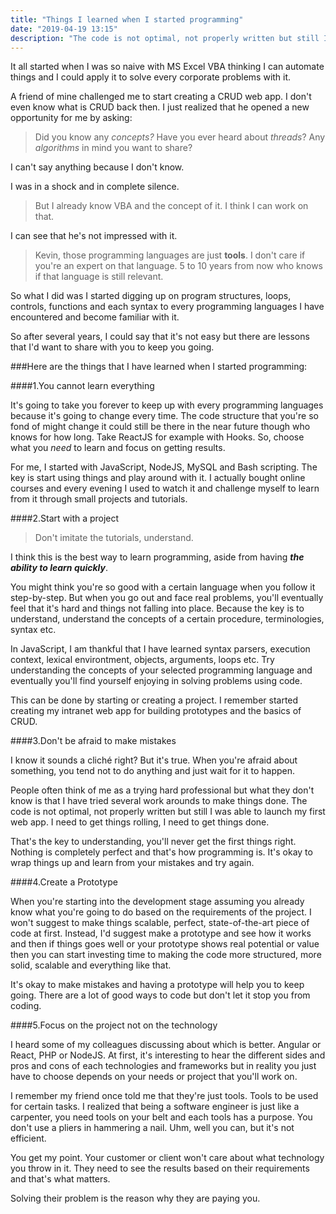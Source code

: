 ```yaml
---
title: "Things I learned when I started programming"
date: "2019-04-19 13:15"
description: "The code is not optimal, not properly written but still I was able to launch my first web app..."
---
```


It all started when I was so naive with MS Excel VBA thinking I can automate things and I could apply it to solve every corporate problems with it.

A friend of mine challenged me to start creating a CRUD web app. I don't even know what is CRUD back then. I just realized that he opened a new opportunity for me by asking:

>Did you know any *concepts?* Have you ever heard about *threads*? Any *algorithms* in mind you want to share?

I can't say anything because I don't know.

I was in a shock and in complete silence.

>But I already know VBA and the concept of it. I think I can work on that.

I can see that he's not impressed with it.

>Kevin, those programming languages are just **tools**. I don't care if you're an expert on that language. 5 to 10 years from now who knows if that language is still relevant.

So what I did was I started digging up on program structures, loops, controls, functions and each syntax to every programming languages I have encountered and become familiar with it.

So after several years, I could say that it's not easy but there are lessons that I'd want to share with you to keep you going.

###Here are the things that I have learned when I started programming:

####1.You cannot learn everything

It's going to take you forever to keep up with every programming languages because it's going to change every time. The code structure that you're so fond of might change it could still be there in the near future though who knows for how long. Take ReactJS for example with Hooks. So, choose what you *need* to learn and focus on getting results.

For me, I started with JavaScript, NodeJS, MySQL and Bash scripting. The key is start using things and play around with it. I actually bought online courses and every evening I used to watch it and challenge myself to learn from it through small projects and tutorials.

####2.Start with a project

>Don't imitate the tutorials, understand. 

I think this is the best way to learn programming, aside from having ***the ability to learn quickly***.

You might think you're so good with a certain language when you follow it step-by-step. But when you go out and face real problems, you'll eventually feel that it's hard and things not falling into place. Because the key is to understand, understand the concepts of a certain procedure, terminologies, syntax etc.

In JavaScript, I am thankful that I have learned syntax parsers, execution context, lexical environtment, objects, arguments, loops etc. Try understanding the concepts of your selected programming language and eventually you'll find yourself enjoying in solving problems using code.

This can be done by starting or creating a project. I remember started creating my intranet web app for building prototypes and the basics of CRUD.

####3.Don't be afraid to make mistakes

I know it sounds a cliché right? But it's true. When you're afraid about something, you tend not to do anything and just wait for it to happen.

People often think of me as a trying hard professional but what they don't know is that I have tried several work arounds to make things done. The code is not optimal, not properly written but still I was able to launch my first web app. I need to get things rolling, I need to get things done.

That's the key to understanding, you'll never get the first things right. Nothing is completely perfect and that's how programming is. It's okay to wrap things up and learn from your mistakes and try again.

####4.Create a Prototype

When you're starting into the development stage assuming you already know what you're going to do based on the requirements of the project. I won't suggest to make things scalable, perfect, state-of-the-art piece of code at first. Instead, I'd suggest make a prototype and see how it works and then if things goes well or your prototype shows real potential or value then you can start investing time to making the code more structured, more solid, scalable and everything like that. 

It's okay to make mistakes and having a prototype will help you to keep going. There are a lot of good ways to code but don't let it stop you from coding. 

####5.Focus on the project not on the technology

I heard some of my colleagues discussing about which is better. Angular or React, PHP or NodeJS. At first, it's interesting to hear the different sides and pros and cons of each technologies and frameworks but in reality you just have to choose depends on your needs or project that you'll work on.

I remember my friend once told me that they're just tools. Tools to be used for certain tasks. I realized that being a software engineer is just like a carpenter, you need tools on your belt and each tools has a purpose. You don't use a pliers in hammering a nail. Uhm, well you can, but it's not efficient.

You get my point. Your customer or client won't care about what technology you throw in it. They need to see the results based on their requirements and that's what matters.

Solving their problem is the reason why they are paying you.

